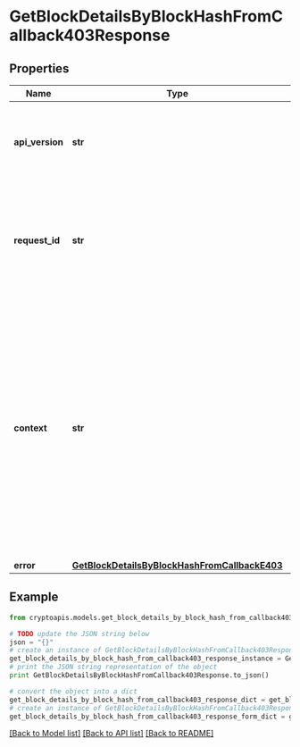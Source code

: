 # GetBlockDetailsByBlockHashFromCallback403Response


## Properties
Name | Type | Description | Notes
------------ | ------------- | ------------- | -------------
**api_version** | **str** | Specifies the version of the API that incorporates this endpoint. | 
**request_id** | **str** | Defines the ID of the request. The &#x60;requestId&#x60; is generated by Crypto APIs and it&#39;s unique for every request. | 
**context** | **str** | In batch situations the user can use the context to correlate responses with requests. This property is present regardless of whether the response was successful or returned as an error. &#x60;context&#x60; is specified by the user. | [optional] 
**error** | [**GetBlockDetailsByBlockHashFromCallbackE403**](GetBlockDetailsByBlockHashFromCallbackE403.md) |  | 

## Example

```python
from cryptoapis.models.get_block_details_by_block_hash_from_callback403_response import GetBlockDetailsByBlockHashFromCallback403Response

# TODO update the JSON string below
json = "{}"
# create an instance of GetBlockDetailsByBlockHashFromCallback403Response from a JSON string
get_block_details_by_block_hash_from_callback403_response_instance = GetBlockDetailsByBlockHashFromCallback403Response.from_json(json)
# print the JSON string representation of the object
print GetBlockDetailsByBlockHashFromCallback403Response.to_json()

# convert the object into a dict
get_block_details_by_block_hash_from_callback403_response_dict = get_block_details_by_block_hash_from_callback403_response_instance.to_dict()
# create an instance of GetBlockDetailsByBlockHashFromCallback403Response from a dict
get_block_details_by_block_hash_from_callback403_response_form_dict = get_block_details_by_block_hash_from_callback403_response.from_dict(get_block_details_by_block_hash_from_callback403_response_dict)
```
[[Back to Model list]](../README.md#documentation-for-models) [[Back to API list]](../README.md#documentation-for-api-endpoints) [[Back to README]](../README.md)


